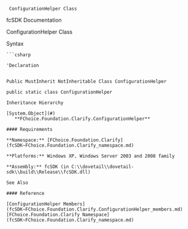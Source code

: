 ﻿     ConfigurationHelper Class                                                   

fcSDK Documentation

ConfigurationHelper Class

Syntax

```vbnet
```csharp

'Declaration
 

Public MustInherit NotInheritable Class ConfigurationHelper 

public static class ConfigurationHelper 

Inheritance Hierarchy

[System.Object](#)  
   **FChoice.Foundation.Clarify.ConfigurationHelper**  

#### Requirements

**Namespace:** [FChoice.Foundation.Clarify](fcSDK~FChoice.Foundation.Clarify_namespace.md)

**Platforms:** Windows XP, Windows Server 2003 and 2008 family

**Assembly:** fcSDK (in C:\\dovetail\\dovetail-sdk\\build\\Release\\fcSDK.dll)

See Also

#### Reference

[ConfigurationHelper Members](fcSDK~FChoice.Foundation.Clarify.ConfigurationHelper_members.md)  
[FChoice.Foundation.Clarify Namespace](fcSDK~FChoice.Foundation.Clarify_namespace.md)
